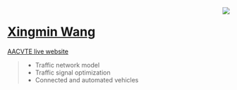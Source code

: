 <a href="#">
<img align="right" src="https://github-readme-stats.vercel.app/api?username=xingminw">
  
</a>

# [Xingmin Wang](https://xingminw.github.io/)

[AACVTE live website](http://aacvlive.umtri.umich.edu/home.html)

> - Traffic network model
> - Traffic signal optimization
> - Connected and automated vehicles
